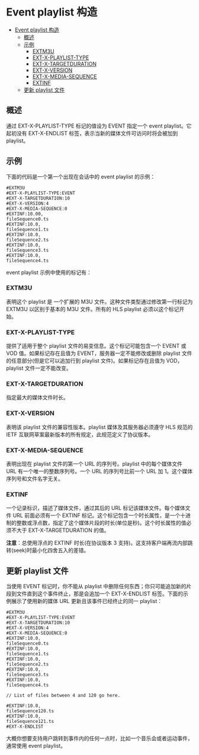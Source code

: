# Event playlist 构造

- [Event playlist 构造](#event-playlist-%e6%9e%84%e9%80%a0)
  - [概述](#%e6%a6%82%e8%bf%b0)
  - [示例](#%e7%a4%ba%e4%be%8b)
    - [EXTM3U](#extm3u)
    - [EXT-X-PLAYLIST-TYPE](#ext-x-playlist-type)
    - [EXT-X-TARGETDURATION](#ext-x-targetduration)
    - [EXT-X-VERSION](#ext-x-version)
    - [EXT-X-MEDIA-SEQUENCE](#ext-x-media-sequence)
    - [EXTINF](#extinf)
  - [更新 playlist 文件](#%e6%9b%b4%e6%96%b0-playlist-%e6%96%87%e4%bb%b6)

## 概述

通过 EXT-X-PLAYLIST-TYPE 标记的值设为 EVENT 指定一个 event playlist。它起初没有 EXT-X-ENDLIST 标签，表示当新的媒体文件可访问时将会被加到 playlist。

## 示例

下面的代码是一个第一个出现在会话中的 event playlist 的示例：

```m3u8
#EXTM3U
#EXT-X-PLAYLIST-TYPE:EVENT
#EXT-X-TARGETDURATION:10
#EXT-X-VERSION:4
#EXT-X-MEDIA-SEQUENCE:0
#EXTINF:10.00,
fileSequence0.ts
#EXTINF:10.0,
fileSequence1.ts
#EXTINF:10.0,
fileSequence2.ts
#EXTINF:10.0,
fileSequence3.ts
#EXTINF:10.0,
fileSequence4.ts
```

event playlist 示例中使用的标记有：

### EXTM3U

表明这个 playlist 是 一个扩展的 M3U 文件。这种文件类型通过修改第一行标记为 EXTM3U 以区别于基本的 M3U 文件。所有的 HLS playlist 必须以这个标记开始。

### EXT-X-PLAYLIST-TYPE

提供了适用于整个 playlist 文件的易变信息。这个标记可能包含一个 EVENT 或 VOD 值。如果标记存在且值为 EVENT，服务器一定不能修改或删除 playlist 文件的任意部分(但是它可以追加行到 playlist 文件)。如果标记存在且值为 VOD，playlist 文件一定不能改变。

### EXT-X-TARGETDURATION

指定最大的媒体文件时长。

### EXT-X-VERSION

表明该 playlist 文件的兼容性版本。playlist 媒体及其服务器必须遵守 HLS 规范的 IETF 互联网草案最新版本的所有规定，此规范定义了协议版本。

### EXT-X-MEDIA-SEQUENCE

表明出现在 playlist 文件的第一个 URL 的序列号。playlist 中的每个媒体文件 URL 有一个唯一的整数序列号。一个 URL 的序列号比前一个 URL 加 1。这个媒体序列号和文件名字无关。

### EXTINF

一个记录标识，描述了媒体文件，通过其后的 URL 标记该媒体文件。每个媒体文件 URL 前面必须有一个 EXTINF 标记。这个标记包含一个时长属性，是一个十进制的整数或浮点数，指定了这个媒体片段的时长(单位是秒)。这个时长属性的值必须不大于 EXT-X-TARGETDURATION 的值。

**注意**：总使用浮点的 EXTINF 时长(在协议版本 3 支持)。这支持客户端再流内部跳转(seek)时最小化四舍五入的差错。

## 更新 playlist 文件

当使用 EVENT 标记时，你不能从 playlist 中删除任何东西；你只可能追加新的片段到文件直到这个事件终止，那是会追加一个 EXT-X-ENDLIST 标签。下面的示例展示了使用新的媒体 URL 更新且该事件已经终止的同一 playlist：

```m3u8
#EXTM3U
#EXT-X-PLAYLIST-TYPE:EVENT
#EXT-X-TARGETDURATION:10
#EXT-X-VERSION:4
#EXT-X-MEDIA-SEQUENCE:0
#EXTINF:10.0,
fileSequence0.ts
#EXTINF:10.0,
fileSequence1.ts
#EXTINF:10.0,
fileSequence2.ts
#EXTINF:10.0,
fileSequence3.ts
#EXTINF:10.0,
fileSequence4.ts

// List of files between 4 and 120 go here.

#EXTINF:10.0,
fileSequence120.ts
#EXTINF:10.0,
fileSequence121.ts
#EXT-X-ENDLIST
```

大概你想要支持用户跳转到事件内的任何一点时，比如一个音乐会或者运动事件，通常使用 event playlist。
